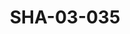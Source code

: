 ---
pid: SHA-03-035
title: SHA-03-035
language: 'en '
collection: Sharhabil Ahmed
original_label: 
rights: Sharhabil Ahmed
location_of_original: Sharhabil Ahmed
photographer_or_studio: Thermeles Deste
scanned_from: photograph 18 by 23.8
_date: '1962'
location: Ethiopia, Addis Ababa
description: Sharhabil Ahmed band with 'Ali Nur al Jalil Sharhabil Ahmed Abdel Latif
  Khidir Tayuba Hassan Saroji
additional_notes: 
permission_display: 'yes'
on_server: 'no'
on_website: 'no'
permalink: "/archive/en/sha-03-035.html"
layout: photo-page
---